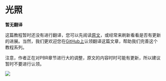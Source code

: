 # 光照

**暂无翻译**

这篇教程暂时还没有进行翻译，您可以先阅读[原文](https://learnopengl.com/#!PBR/Lighting)，或经常来刷新看看是否有更新的进展。当然，我们更欢迎您在[GitHub上](https://github.com/LearnOpenGL-CN/LearnOpenGL-CN)认领翻译这篇文章，帮助我们完善这个教程系列。

注意，作者正在对PBR章节进行大的调整，原文的内容时时可能有更新，所以建议暂时不要进行认领。

<img src="../../img/development.png" class="clean">
